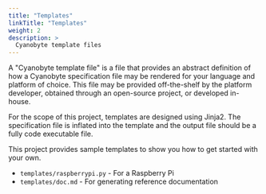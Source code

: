 ```yaml
---
title: "Templates"
linkTitle: "Templates"
weight: 2
description: >
  Cyanobyte template files
---
```


A "Cyanobyte template file" is a file that provides an abstract definition of how a Cyanobyte
specification file may be rendered for your language and platform of choice. This file may be provided
off-the-shelf by the platform developer, obtained through an open-source project, or developed in-house.

For the scope of this project, templates are designed using Jinja2. The specification file is inflated
into the template and the output file should be a fully code executable file.

This project provides sample templates to show you how to get started with your own.

* `templates/raspberrypi.py` - For a Raspberry Pi
* `templates/doc.md` - For generating reference documentation